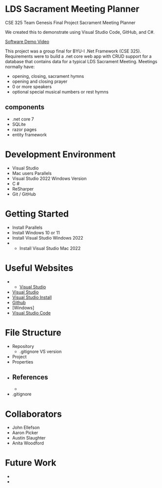 # LDS Sacrament Meeting Planner

CSE 325 Team Genesis Final Project Sacrament Meeting Planner
<!--{Describe your purpose for writing this software.}-->
We created this to demonstrate using Visual Studio Code, GitHub, and C#.

<!---{Provide a link to your YouTube demonstration.  It should be a 4-5 minute demo of the software running and a code walkthrough.  The focus should be on sharing what you learned about the language syntax.}-->

[Software Demo Video]()

This project was a group final for BYU-I .Net Framework (CSE 325). Requirements were to build a .net core web app with CRUD support for a database that contains data for a typical LDS Sacrament Meeting. Meetings normally have:

* opening, closing, sacrament hymns
* opening and closing prayer
* 0 or more speakers
* optional special musical numbers or rest hymns

## components
* .net core 7
* SQLite
* razor pages
* entity framework


# Development Environment

<!--{Describe the tools that you used to develop the software}-->
* Visual Studio 
* Mac users Parallels
* Visual Studio 2022 Windows Version
* C #
* ReSharper
* Git / GitHub
  
# Getting Started
* Install Parallels
* Install Windows 10 or 11
* Install Visual Studio Windows 2022
* * Install Visual Studio Mac 2022 

<!--{Describe the programming language that you used and any libraries.}-->

# Useful Websites

<!--{Make a list of websites that you found helpful in this project}-->
* * [Visual Studio](https://visualstudio.microsoft.com/vs/mac/)
* [Visual Studio](https://www.visualstudio.com/vs/community/)
* [Visual Studio Install](https://learn.microsoft.com/en-us/visualstudio/install/install-visual-studio?view=vs-2022)
*  [Github](https://github.com/)
*   [Windows]
* [Visual Studio Code](https://code.visualstudio.com/docs/languages/java)


# File Structure

* Repository
  - .gitignore VS version
* Project
* Properties
* References
  - 
  - 
* .gitignore


# Collaborators

* John Ellefson
* Aaron Picker
* Austin Slaughter
* Anita Woodford 


# Future Work

<!--{{Make a list of things that you need to fix, improve, and add in the future.}-->
* 
* 
  
